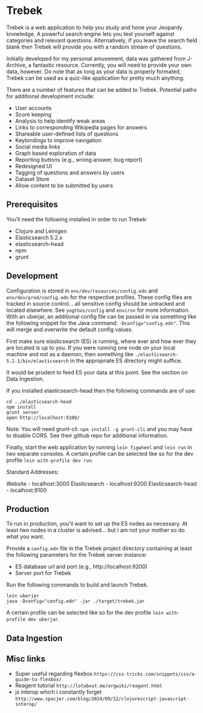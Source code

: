 # Trebek

Trebek is a web application to help you study and hone your Jeopardy knowledge. A powerful search engine lets you test yourself against categories and relevant questions. Alternatively, if you leave the search field blank then Trebek will provide you with a random stream of questions.

Initially developed for my personal amusement, data was gathered from J-Archive, a fantastic resource. Currently, you will need to provide your own data, however. Do note that as long as your data is properly formated, Trebek can be used as a quiz-like application for pretty much anything.

There are a number of features that can be added to Trebek. Potential paths for additional development include:
 - User accounts
 - Score keeping
 - Analysis to help identify weak areas
 - Links to corresponding Wikipedia pages for answers
 - Shareable user-defined lists of questions
 - Keybindings to improve navigation
 - Social media links
 - Graph based exploration of data
 - Reporting buttons (e.g., wrong answer, bug report)
 - Redesigned UI
 - Tagging of questions and answers by users
 - Dataset Store
 - Allow content to be submitted by users

## Prerequisites

You'll need the following installed in order to run Trebek:

- Clojure and Leinigen
- Elasticsearch 5.2.x
- elasticsearch-head
- npm
- grunt

## Development

Configuration is stored in `env/dev/resources/config.edn` and `env/dev/prod/config.edn` for the respective profiles. These config files are tracked in source control... all sensitive config should be untracked and located elsewhere. See `yogthos/config` and `environ` for more information. With an uberjar, an additional config file can be passed in via something like the following snippet for the Java command: `-Dconfig="config.edn"`. This will merge and overwrite the default config values.

First make sure elasticsearch (ES) is running, where ever and how ever they are located is up to you. If you were running one node on your local machine and not as a daemon, then something like `./elasticsearch-5.2.1/bin/elasticsearch` in the appropriate ES directory might suffice.

It would be prudent to feed ES your data at this point. See the section on Data Ingestion.

If you installed elasticsearch-head then the following commands are of use:

```
cd ../elasticsearch-head
npm install
grunt server
open http://localhost:9100/
```

Note: You will need grunt-cli: `npm install -g grunt-cli` and you may have to disable CORS. See their github repo for additional information.

Finally, start the web application by running `lein figwheel` and `lein run` in two separate consoles. A certain profile can be selected like so for the dev profile `lein with-profile dev run`.

Standard Addresses:

Website - localhost:3000
Elasticsearch - localhost:9200
Elasticsearch-head - localhost:9100

## Production

To run in production, you'll want to set up the ES nodes as necessary. At least two nodes in a cluster is advised... but I am not your mother so do what you want.

Provide a `config.edn` file in the Trebek project directory containing at least the following parameters for the Trebek server instance:

- ES database url and port (e.g., http://localhost:9200)
- Server port for Trebek

Run the following commands to build and launch Trebek.

```
lein uberjar
java -Dconfig="config.edn" -jar ./target/trebek.jar
```

A certain profile can be selected like so for the dev profile `lein with-profile dev uberjar`.

## Data Ingestion



## Misc links

- Super useful regarding flexbox `https://css-tricks.com/snippets/css/a-guide-to-flexbox/`
- Reagent tutorial `http://lotabout.me/orgwiki/reagent.html`
- js interop which i constantly forget `http://www.spacjer.com/blog/2014/09/12/clojurescript-javascript-interop/`
